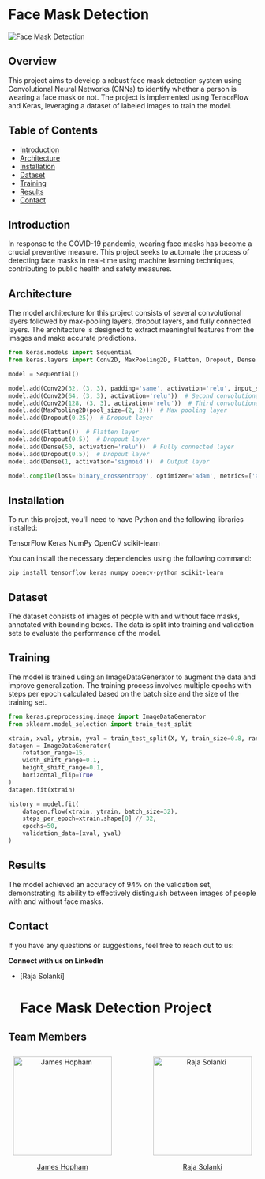# Face Mask Detection

![Face Mask Detection](https://github.com/Solanki-Raja/mask_detect.github.io/blob/main/Face%20Mask.jpg)

## Overview

This project aims to develop a robust face mask detection system using Convolutional Neural Networks (CNNs) to identify whether a person is wearing a face mask or not. The project is implemented using TensorFlow and Keras, leveraging a dataset of labeled images to train the model.

## Table of Contents

- [Introduction](#introduction)
- [Architecture](#architecture)
- [Installation](#installation)
- [Dataset](#dataset)
- [Training](#training)
- [Results](#results)
- [Contact](#contact)

## Introduction

In response to the COVID-19 pandemic, wearing face masks has become a crucial preventive measure. This project seeks to automate the process of detecting face masks in real-time using machine learning techniques, contributing to public health and safety measures.

## Architecture

The model architecture for this project consists of several convolutional layers followed by max-pooling layers, dropout layers, and fully connected layers. The architecture is designed to extract meaningful features from the images and make accurate predictions.

```python
from keras.models import Sequential
from keras.layers import Conv2D, MaxPooling2D, Flatten, Dropout, Dense

model = Sequential()

model.add(Conv2D(32, (3, 3), padding='same', activation='relu', input_shape=(124, 124, 3)))  # First convolutional layer
model.add(Conv2D(64, (3, 3), activation='relu'))  # Second convolutional layer
model.add(Conv2D(128, (3, 3), activation='relu'))  # Third convolutional layer
model.add(MaxPooling2D(pool_size=(2, 2)))  # Max pooling layer
model.add(Dropout(0.25))  # Dropout layer

model.add(Flatten())  # Flatten layer
model.add(Dropout(0.5))  # Dropout layer
model.add(Dense(50, activation='relu'))  # Fully connected layer
model.add(Dropout(0.5))  # Dropout layer
model.add(Dense(1, activation='sigmoid'))  # Output layer

model.compile(loss='binary_crossentropy', optimizer='adam', metrics=['accuracy'])
```

## Installation

To run this project, you'll need to have Python and the following libraries installed:

TensorFlow
Keras
NumPy
OpenCV
scikit-learn

You can install the necessary dependencies using the following command:

``pip install tensorflow keras numpy opencv-python scikit-learn
``
## Dataset

The dataset consists of images of people with and without face masks, annotated with bounding boxes. The data is split into training and validation sets to evaluate the performance of the model.

## Training

The model is trained using an ImageDataGenerator to augment the data and improve generalization. The training process involves multiple epochs with steps per epoch calculated based on the batch size and the size of the training set.
```python
from keras.preprocessing.image import ImageDataGenerator
from sklearn.model_selection import train_test_split

xtrain, xval, ytrain, yval = train_test_split(X, Y, train_size=0.8, random_state=0)
datagen = ImageDataGenerator(
    rotation_range=15,
    width_shift_range=0.1,
    height_shift_range=0.1,
    horizontal_flip=True
)
datagen.fit(xtrain)

history = model.fit(
    datagen.flow(xtrain, ytrain, batch_size=32),
    steps_per_epoch=xtrain.shape[0] // 32,
    epochs=50,
    validation_data=(xval, yval)
)
```
## Results

The model achieved an accuracy of 94% on the validation set, demonstrating its ability to effectively distinguish between images of people with and without face masks.

## Contact

If you have any questions or suggestions, feel free to reach out to us:

**Connect with us on LinkedIn**
- [Raja Solanki]

  # Face Mask Detection Project

## Team Members

<div style="display: flex; align-items: center; justify-content: space-between;">
  <div style="text-align: center; margin: 10px;">
    <img src="images/james_hopham.jpg" alt="James Hopham" width="200" style="display: block; margin: 0 auto;"/>
    <p><a href="https://www.linkedin.com/in/james-hopham-2440352a5/" target="_blank">James Hopham</a></p>
  </div>
  <div style="text-align: center; margin: 10px;">
    <img src="images/raja_solanki.jpg" alt="Raja Solanki" width="200" style="display: block; margin: 0 auto;"/>
    <p><a href="https://www.linkedin.com/in/solankiraja/" target="_blank">Raja Solanki</a></p>
  </div>
</div>



